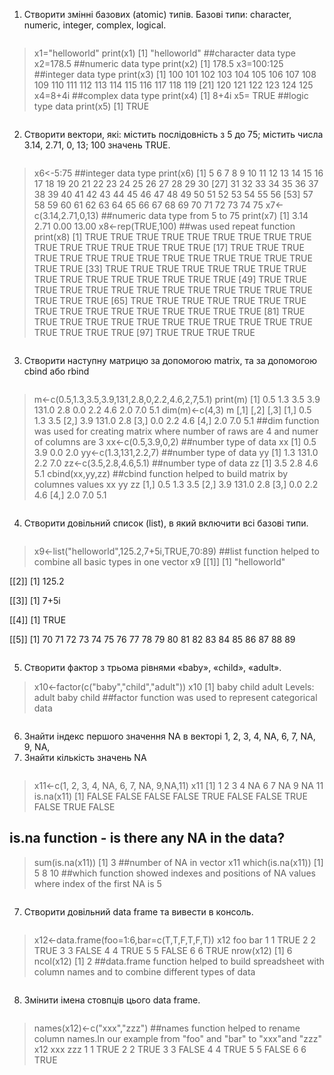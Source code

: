 1. Створити змінні базових (atomic) типів. Базові типи: character, numeric,
integer, complex, logical.
```R
```
> x1="helloworld"
> print(x1)
[1] "helloworld"
> ##character data type
> x2=178.5
> ##numeric data type
  > print(x2)
[1] 178.5
> x3=100:125
> ##integer data type
  > print(x3)
[1] 100 101 102 103 104 105 106 107 108 109 110 111 112 113 114 115 116 117 118 119
[21] 120 121 122 123 124 125
> x4=8+4i
> ##complex data type
  > print(x4)
[1] 8+4i
> x5= TRUE
> ##logic type data
  > print(x5)
[1] TRUE
```R
```
2. Створити вектори, які: містить послідовність з 5 до 75; містить числа 3.14,
2.71, 0, 13; 100 значень TRUE.
```R
```
> x6<-5:75
##integer data type
> print(x6)
[1]  5  6  7  8  9 10 11 12 13 14 15 16 17 18 19 20 21 22 23 24 25 26 27 28 29 30
[27] 31 32 33 34 35 36 37 38 39 40 41 42 43 44 45 46 47 48 49 50 51 52 53 54 55 56
[53] 57 58 59 60 61 62 63 64 65 66 67 68 69 70 71 72 73 74 75
> x7<-c(3.14,2.71,0,13)
> ##numeric data type from 5 to 75
  > print(x7)
[1]  3.14  2.71  0.00 13.00
> x8<-rep(TRUE,100)
##was used repeat function 
> print(x8)
[1] TRUE TRUE TRUE TRUE TRUE TRUE TRUE TRUE TRUE TRUE TRUE TRUE TRUE TRUE TRUE TRUE
[17] TRUE TRUE TRUE TRUE TRUE TRUE TRUE TRUE TRUE TRUE TRUE TRUE TRUE TRUE TRUE TRUE
[33] TRUE TRUE TRUE TRUE TRUE TRUE TRUE TRUE TRUE TRUE TRUE TRUE TRUE TRUE TRUE TRUE
[49] TRUE TRUE TRUE TRUE TRUE TRUE TRUE TRUE TRUE TRUE TRUE TRUE TRUE TRUE TRUE TRUE
[65] TRUE TRUE TRUE TRUE TRUE TRUE TRUE TRUE TRUE TRUE TRUE TRUE TRUE TRUE TRUE TRUE
[81] TRUE TRUE TRUE TRUE TRUE TRUE TRUE TRUE TRUE TRUE TRUE TRUE TRUE TRUE TRUE TRUE
[97] TRUE TRUE TRUE TRUE
```R
```
3. Створити наступну матрицю за допомогою matrix, та за допомогою cbind
або rbind
```R
```
> m<-c(0.5,1.3,3.5,3.9,131,2.8,0,2.2,4.6,2,7,5.1)
> print(m)
[1]   0.5   1.3   3.5   3.9 131.0   2.8   0.0   2.2   4.6   2.0   7.0   5.1
> dim(m)<-c(4,3)
> m
[,1]  [,2] [,3]
[1,]  0.5   1.3  3.5
[2,]  3.9 131.0  2.8
[3,]  0.0   2.2  4.6
[4,]  2.0   7.0  5.1
##dim function was used for creating matrix where number of raws are 4 and numer of columns are 3
> xx<-c(0.5,3.9,0,2) ##number type of data
> xx
[1] 0.5 3.9 0.0 2.0
> yy<-c(1.3,131,2.2,7) ##number type of data 
> yy
[1]   1.3 131.0   2.2   7.0
> zz<-c(3.5,2.8,4.6,5.1) ##number type of data
> zz
[1] 3.5 2.8 4.6 5.1
> cbind(xx,yy,zz)
##cbind function helped to build matrix by columnes values 
xx    yy  zz
[1,] 0.5   1.3 3.5
[2,] 3.9 131.0 2.8
[3,] 0.0   2.2 4.6
[4,] 2.0   7.0 5.1
```R
```
4. Створити довільний список (list), в який включити всі базові типи.
```R
```
> x9<-list("helloworld",125.2,7+5i,TRUE,70:89)
##list function helped to combine all basic types in one vector
> x9
[[1]]
[1] "helloworld"

[[2]]
[1] 125.2

[[3]]
[1] 7+5i

[[4]]
[1] TRUE

[[5]]
[1] 70 71 72 73 74 75 76 77 78 79 80 81 82 83 84 85 86 87 88 89
```R
```
5. Створити фактор з трьома рівнями «baby», «child», «adult».
> x10<-factor(c("baby","child","adult"))
> x10
[1] baby  child adult
Levels: adult baby child
##factor function was used to represent categorical data 
```R
```
6. Знайти індекс першого значення NA в векторі 1, 2, 3, 4, NA, 6, 7, NA, 9, NA,
11. Знайти кількість значень NA
```R
```
> x11<-c(1, 2, 3, 4, NA, 6, 7, NA, 9,NA,11)
> x11
[1]  1  2  3  4 NA  6  7 NA  9 NA 11
> is.na(x11)
[1] FALSE FALSE FALSE FALSE  TRUE FALSE FALSE  TRUE FALSE  TRUE FALSE
## is.na function - is there any NA in the data?
> sum(is.na(x11))
[1] 3
> ##number of NA in vector x11
  > which(is.na(x11))
[1]  5  8 10
##which function showed indexes and positions of NA values where index of the first NA is 5
```R
```
7. Створити довільний data frame та вивести в консоль.
```R
```
> x12<-data.frame(foo=1:6,bar=c(T,T,F,T,F,T))
> x12
foo   bar
1   1  TRUE
2   2  TRUE
3   3 FALSE
4   4  TRUE
5   5 FALSE
6   6  TRUE
> nrow(x12)
[1] 6
> ncol(x12)
[1] 2
##data.frame function helped to build spreadsheet with column names and to combine different types of data
```R
```
8. Змінити імена стовпців цього data frame.
```R
```
> names(x12)<-c("xxx","zzz")
##names function helped to rename column names.In our example from "foo" and "bar" to "xxx"and "zzz"
> x12
xxx   zzz
1   1  TRUE
2   2  TRUE
3   3 FALSE
4   4  TRUE
5   5 FALSE
6   6  TRUE
```R
```


